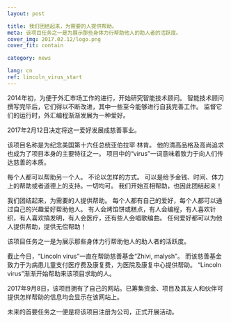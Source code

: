 ```yaml
---
layout: post

title: 我们团结起来，为需要的人提供帮助。
meta: 该项目任务之一是为展示那些身体力行帮助他人的助人者的活跃度。
cover_img: 2017.02.12/logo.png
cover_fit: contain

category: news

lang: cn
ref: lincoln_virus_start
---
```


2014年初，为便于外汇市场工作的进行，开始研究智能技术顾问。
智能技术顾问撰写完毕后，它们得以不断改进，其中一些至今能够进行自我完善工作。
监督它们的运行时，外汇编程渐渐发展为一种爱好。

2017年2月12日决定将这一爱好发展成慈善事业。

该项目名称是为纪念美国第十六任总统亚伯拉罕·林肯。
他的清高品格及高尚追求也成为了项目本身的主要特征之一。
项目中的“virus”一词意味着致力于向人们传达慈善的本质。

每个人都可以帮助另一个人。
不论以怎样的方式。
可以是给予金钱、时间、体力上的帮助或者道德上的支持。一切均可。
我们开始互相帮助，也因此团结起来！

我们团结起来，为需要的人提供帮助。
每个人都有自己的爱好，每个人都可以通过自己的兴趣爱好帮助他人。
有人会烤馅饼或糕点，有人会编程，有人喜欢针织，有人喜欢搞发明，有人会医疗，还有些人会唱歌编曲。
任何爱好都可以为他人提供帮助，提供无偿帮助！

该项目任务之一是为展示那些身体力行帮助他人的助人者的活跃度。

截止今日，“Lincoln virus”一直在帮助慈善基金“Zhivi, malysh”。
而该慈善基金致力于为病患儿童支付医疗费及康复费，为医院及康复中心提供帮助。
“Lincoln virus”渐渐开始帮助来该项目求助的人。

2017年9月8日，该项目拥有了自己的网站。已筹集资金、项目及其友人和伙伴可提供怎样帮助的信息均会显示在该网站上。

未来的首要任务之一便是将该项目注册为公司，正式开展活动。
